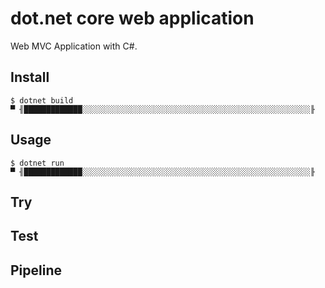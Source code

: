 # dot.net core web application

Web MVC Application with C#.

## Install

```shell
$ dotnet build
▀ ╢█████████████░░░░░░░░░░░░░░░░░░░░░░░░░░░░░░░░░░░░░░░░░░░░░░░░░░░╟

```

## Usage

```shell
$ dotnet run
▀ ╢█████████████░░░░░░░░░░░░░░░░░░░░░░░░░░░░░░░░░░░░░░░░░░░░░░░░░░░╟
```

## Try


## Test


## Pipeline

